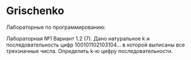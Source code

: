 # Grischenko
Лабораторные по программированию:

Лабораторная №1 Вариант 1.2 (7). Дано натуральное k и последовательность цифр
100101102103104…
в которой выписаны все трехзначные числа. Определить k-ю цифру
последовательности. 

